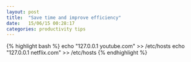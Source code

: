 ```yaml
---
layout: post
title:  "Save time and improve efficiency"
date:   15/06/15 00:28:17
categories: productivity tips
---
```


{% highlight bash %}
echo "127.0.0.1	youtube.com" >> /etc/hosts
echo "127.0.0.1	netflix.com" >> /etc/hosts
{% endhighlight %}

